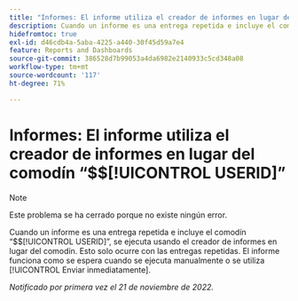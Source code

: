 ```yaml
---
title: "Informes: El informe utiliza el creador de informes en lugar del comodín $$USERID"
description: Cuando un informe es una entrega repetida e incluye el comodín $$USERID, se ejecuta usando el creador de informes en lugar del comodín. Esto solo ocurre con las entregas repetidas. El informe funciona como se espera cuando se ejecuta manualmente o se utiliza Enviar inmediatamente.
hidefromtoc: true
exl-id: d46cdb4a-5aba-4225-a440-30f45d59a7e4
feature: Reports and Dashboards
source-git-commit: 386528d7b99053a4da6982e2140933c5cd348a08
workflow-type: tm+mt
source-wordcount: '117'
ht-degree: 71%

---
```


# Informes: El informe utiliza el creador de informes en lugar del comodín “$$[!UICONTROL USERID]”

>[!NOTE]
>
>Este problema se ha cerrado porque no existe ningún error.

Cuando un informe es una entrega repetida e incluye el comodín “$$[!UICONTROL USERID]”, se ejecuta usando el creador de informes en lugar del comodín. Esto solo ocurre con las entregas repetidas. El informe funciona como se espera cuando se ejecuta manualmente o se utiliza [!UICONTROL Enviar inmediatamente].

_Notificado por primera vez el 21 de noviembre de 2022._
